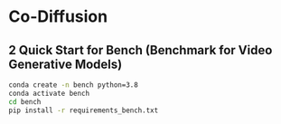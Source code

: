 # Co-Diffusion

## 2 Quick Start for Bench (Benchmark for Video Generative Models)

``` sh
conda create -n bench python=3.8
conda activate bench
cd bench
pip install -r requirements_bench.txt
```
